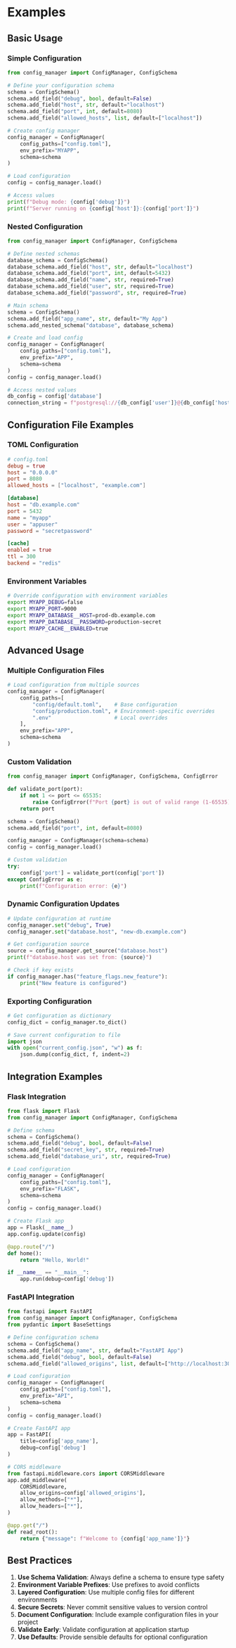# Examples

## Basic Usage

### Simple Configuration

```python
from config_manager import ConfigManager, ConfigSchema

# Define your configuration schema
schema = ConfigSchema()
schema.add_field("debug", bool, default=False)
schema.add_field("host", str, default="localhost")
schema.add_field("port", int, default=8080)
schema.add_field("allowed_hosts", list, default=["localhost"])

# Create config manager
config_manager = ConfigManager(
    config_paths=["config.toml"],
    env_prefix="MYAPP",
    schema=schema
)

# Load configuration
config = config_manager.load()

# Access values
print(f"Debug mode: {config['debug']}")
print(f"Server running on {config['host']}:{config['port']}")
```

### Nested Configuration

```python
from config_manager import ConfigManager, ConfigSchema

# Define nested schemas
database_schema = ConfigSchema()
database_schema.add_field("host", str, default="localhost")
database_schema.add_field("port", int, default=5432)
database_schema.add_field("name", str, required=True)
database_schema.add_field("user", str, required=True)
database_schema.add_field("password", str, required=True)

# Main schema
schema = ConfigSchema()
schema.add_field("app_name", str, default="My App")
schema.add_nested_schema("database", database_schema)

# Create and load config
config_manager = ConfigManager(
    config_paths=["config.toml"],
    env_prefix="APP",
    schema=schema
)
config = config_manager.load()

# Access nested values
db_config = config['database']
connection_string = f"postgresql://{db_config['user']}@{db_config['host']}:{db_config['port']}/{db_config['name']}"
```

## Configuration File Examples

### TOML Configuration

```toml
# config.toml
debug = true
host = "0.0.0.0"
port = 8080
allowed_hosts = ["localhost", "example.com"]

[database]
host = "db.example.com"
port = 5432
name = "myapp"
user = "appuser"
password = "secretpassword"

[cache]
enabled = true
ttl = 300
backend = "redis"
```

### Environment Variables

```bash
# Override configuration with environment variables
export MYAPP_DEBUG=false
export MYAPP_PORT=9000
export MYAPP_DATABASE__HOST=prod-db.example.com
export MYAPP_DATABASE__PASSWORD=production-secret
export MYAPP_CACHE__ENABLED=true
```

## Advanced Usage

### Multiple Configuration Files

```python
# Load configuration from multiple sources
config_manager = ConfigManager(
    config_paths=[
        "config/default.toml",    # Base configuration
        "config/production.toml", # Environment-specific overrides
        ".env"                    # Local overrides
    ],
    env_prefix="APP",
    schema=schema
)
```

### Custom Validation

```python
from config_manager import ConfigManager, ConfigSchema, ConfigError

def validate_port(port):
    if not 1 <= port <= 65535:
        raise ConfigError(f"Port {port} is out of valid range (1-65535)")
    return port

schema = ConfigSchema()
schema.add_field("port", int, default=8080)

config_manager = ConfigManager(schema=schema)
config = config_manager.load()

# Custom validation
try:
    config['port'] = validate_port(config['port'])
except ConfigError as e:
    print(f"Configuration error: {e}")
```

### Dynamic Configuration Updates

```python
# Update configuration at runtime
config_manager.set("debug", True)
config_manager.set("database.host", "new-db.example.com")

# Get configuration source
source = config_manager.get_source("database.host")
print(f"database.host was set from: {source}")

# Check if key exists
if config_manager.has("feature_flags.new_feature"):
    print("New feature is configured")
```

### Exporting Configuration

```python
# Get configuration as dictionary
config_dict = config_manager.to_dict()

# Save current configuration to file
import json
with open("current_config.json", "w") as f:
    json.dump(config_dict, f, indent=2)
```

## Integration Examples

### Flask Integration

```python
from flask import Flask
from config_manager import ConfigManager, ConfigSchema

# Define schema
schema = ConfigSchema()
schema.add_field("debug", bool, default=False)
schema.add_field("secret_key", str, required=True)
schema.add_field("database_uri", str, required=True)

# Load configuration
config_manager = ConfigManager(
    config_paths=["config.toml"],
    env_prefix="FLASK",
    schema=schema
)
config = config_manager.load()

# Create Flask app
app = Flask(__name__)
app.config.update(config)

@app.route("/")
def home():
    return "Hello, World!"

if __name__ == "__main__":
    app.run(debug=config['debug'])
```

### FastAPI Integration

```python
from fastapi import FastAPI
from config_manager import ConfigManager, ConfigSchema
from pydantic import BaseSettings

# Define configuration schema
schema = ConfigSchema()
schema.add_field("app_name", str, default="FastAPI App")
schema.add_field("debug", bool, default=False)
schema.add_field("allowed_origins", list, default=["http://localhost:3000"])

# Load configuration
config_manager = ConfigManager(
    config_paths=["config.toml"],
    env_prefix="API",
    schema=schema
)
config = config_manager.load()

# Create FastAPI app
app = FastAPI(
    title=config['app_name'],
    debug=config['debug']
)

# CORS middleware
from fastapi.middleware.cors import CORSMiddleware
app.add_middleware(
    CORSMiddleware,
    allow_origins=config['allowed_origins'],
    allow_methods=["*"],
    allow_headers=["*"],
)

@app.get("/")
def read_root():
    return {"message": f"Welcome to {config['app_name']}"}
```

## Best Practices

1. **Use Schema Validation**: Always define a schema to ensure type safety
2. **Environment Variable Prefixes**: Use prefixes to avoid conflicts
3. **Layered Configuration**: Use multiple config files for different environments
4. **Secure Secrets**: Never commit sensitive values to version control
5. **Document Configuration**: Include example configuration files in your project
6. **Validate Early**: Validate configuration at application startup
7. **Use Defaults**: Provide sensible defaults for optional configuration